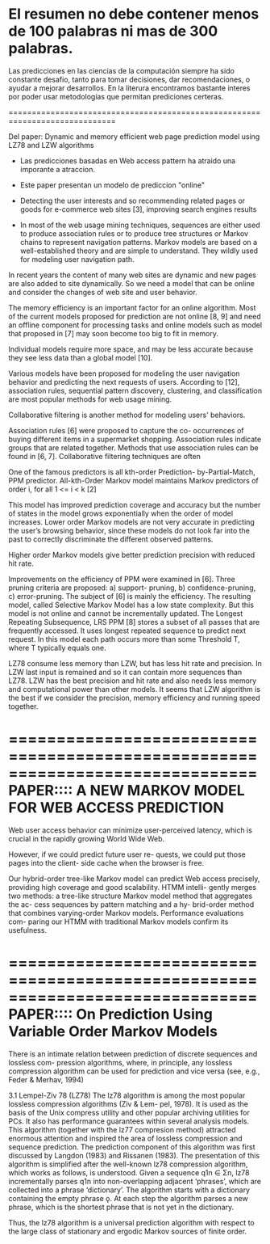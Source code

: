 El resumen no debe contener menos de 100 palabras ni mas de 300 palabras.
=========




Las predicciones en las ciencias de la computación siempre ha sido constante desafio, tanto para tomar decisiones, dar recomendaciones, o ayudar a mejorar desarrollos. En la literura encontramos bastante interes por poder usar metodologías que permitan prediciones certeras.


=============================================================================

Del paper:
Dynamic and memory efficient web page prediction model using LZ78 and LZW algorithms

- Las predicciones basadas en Web access pattern ha atraido una imporante a atraccion.
- Este paper presentan un modelo de prediccion "online"

- Detecting the user interests and so recommending related pages or goods for e-commerce web sites [3], improving search engines results

- In most of the web usage mining techniques, sequences are either used to produce association rules or to produce tree structures or Markov chains to represent navigation patterns. Markov models are based on a well-established theory and are simple to understand.
 They wildly used for modeling user navigation path. 

In recent years the content of many web sites are dynamic and new pages are also added to site dynamically. So we need a model that can be online and consider the changes of web site and user behavior. 

The memory efficiency is an important factor for an online algorithm. Most of the current models proposed for prediction are not online [8, 9] and need an offline component for processing tasks and online models such as model that proposed in [7] may soon become too big to fit in memory.



Individual models require more space, and may be less accurate because they see less data than a global model [10].




Various models have been proposed for modeling the user navigation behavior and predicting the next requests of users. According to [12], association rules, sequential pattern discovery, clustering, and classification are most popular methods for web usage mining. 

Collaborative filtering is another method for modeling users' behaviors. 

Association rules [6] were proposed to capture the co- occurrences of buying different items in a supermarket shopping. Association rules indicate groups that are related together. Methods that use association rules can be found in [6, 7]. Collaborative filtering techniques are often


One of the famous predictors is all kth-order Prediction- by-Partial-Match, PPM predictor. All-kth-Order Markov
model maintains Markov predictors of order i, for all 1 <= i < k [2]

This model has improved prediction coverage and
accuracy but the number of states in the model grows exponentially when the order of model increases. Lower order Markov models are not very accurate in predicting the user’s browsing behavior, since these models do not look far into the past to correctly discriminate the different observed patterns.

Higher order Markov models give better prediction precision with reduced hit rate.

Improvements on the efficiency of PPM were examined in [6]. Three pruning criteria are proposed: a) support- pruning, b) confidence-pruning, c) error-pruning. The subject of [6] is mainly the efficiency. The resulting model, called Selective Markov Model has a low state complexity. But this model is not online and cannot be incrementally updated. The Longest Repeating Subsequence, LRS PPM [8] stores a subset of all passes that are frequently accessed. It uses longest repeated sequence to predict next request. In this model each path occurs more than some Threshold T, where T typically equals one.

LZ78 consume less memory than LZW, but has less hit rate and precision. In LZW last input is remained and so it can contain more sequences than LZ78. LZW has the best precision and hit rate and also needs less memory and computational power than other models. It seems that LZW algorithm is the best if we consider the precision, memory efficiency and running speed together.


==============================================================================
PAPER::::
A NEW MARKOV MODEL FOR WEB ACCESS PREDICTION
==============================================================================




Web user access behavior can minimize user-perceived latency, which is crucial in the rapidly growing World Wide Web.



However, if we could predict future user re- quests, we could put those pages into the client- side cache when the browser is free. 



Our hybrid-order tree-like Markov model can predict Web access precisely, providing high coverage and good scalability. HTMM intelli- gently merges two methods: a tree-like structure Markov model method that aggregates the ac- cess sequences by pattern matching and a hy- brid-order method that combines varying-order Markov models. Performance evaluations com- paring our HTMM with traditional Markov models confirm its usefulness.




==============================================================================
PAPER::::
On Prediction Using Variable Order Markov Models
==============================================================================





There is an intimate relation between prediction of discrete sequences and lossless com- pression algorithms, where, in principle, any lossless compression algorithm can be used for prediction and vice versa (see, e.g., Feder & Merhav, 1994)








3.1 Lempel-Ziv 78 (LZ78)
The lz78 algorithm is among the most popular lossless compression algorithms (Ziv & Lem- pel, 1978). It is used as the basis of the Unix compress utility and other popular archiving utilities for PCs. It also has performance guarantees within several analysis models. This algorithm (together with the lz77 compresion method) attracted enormous attention and inspired the area of lossless compression and sequence prediction.
The prediction component of this algorithm was first discussed by Langdon (1983) and Rissanen (1983). The presentation of this algorithm is simplified after the well-known lz78 compression algorithm, which works as follows, is understood. Given a sequence q1n ∈ Σn, lz78 incrementally parses q1n into non-overlapping adjacent ‘phrases’, which are collected into a phrase ‘dictionary’. The algorithm starts with a dictionary containing the empty phrase ǫ. At each step the algorithm parses a new phrase, which is the shortest phrase that is not yet in the dictionary.





Thus, the lz78 algorithm is a universal prediction algorithm with respect to the large class of stationary and ergodic Markov sources of finite order.